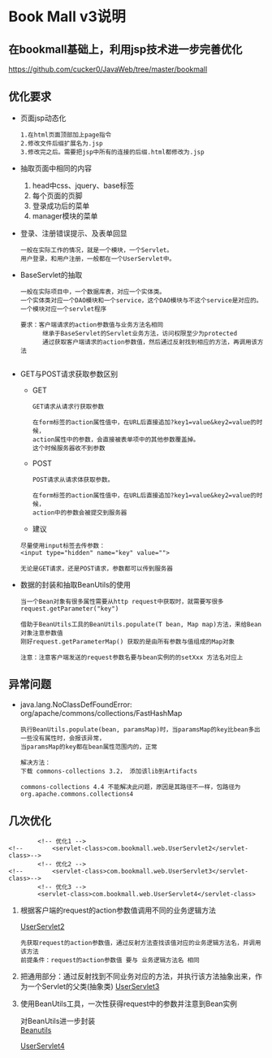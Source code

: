 Book Mall v3说明
==

## 在bookmall基础上，利用jsp技术进一步完善优化
https://github.com/cucker0/JavaWeb/tree/master/bookmall

## 优化要求
* 页面jsp动态化
    ```text
    1.在html页面顶部加上page指令
    2.修改文件后缀扩展名为.jsp
    3.修改完之后。需要把jsp中所有的连接的后缀.html都修改为.jsp
    ```


* 抽取页面中相同的内容
    1. head中css、jquery、base标签
    2. 每个页面的页脚
    3. 登录成功后的菜单
    4. manager模块的菜单

* 登录、注册错误提示、及表单回显
    ```text
    一般在实际工作的情况，就是一个模块，一个Servlet。
    用户登录，和用户注册，一般都在一个UserServlet中。
    ```
* BaseServlet的抽取
    ```text
    一般在实际项目中，一个数据库表，对应一个实体类。
    一个实体类对应一个DAO模块和一个service，这个DAO模块与不这个service是对应的。
    一个模块对应一个servlet程序
    
    要求：客户端请求的action参数值与业务方法名相同
          继承于BaseServlet的Servlet业务方法，访问权限至少为protected
          通过获取客户端请求的action参数值，然后通过反射找到相应的方法，再调用该方法
      
  
    ```
* GET与POST请求获取参数区别
    * GET
        ```text
        GET请求从请求行获取参数
        
        在form标签的action属性值中，在URL后直接追加?key1=value&key2=value的时候，
        action属性中的参数，会直接被表单项中的其他参数覆盖掉。
        这个时候服务器收不到参数
        ```
    * POST
        ```text
        POST请求从请求体获取参数。
        
        在form标签的action属性值中，在URL后直接追加?key1=value&key2=value的时候，
        action中的参数会被提交到服务器
        ```
        
    * 建议
    ```text
    尽量使用input标签去传参数：
    <input type="hidden" name="key" value="">
    
    无论是GET请求，还是POST请求，参数都可以传到服务器
    ```

* 数据的封装和抽取BeanUtils的使用
    ```text
    当一个Bean对象有很多属性需要从http request中获取时，就需要写很多request.getParameter("key")
    
    借助于BeanUtils工具的BeanUtils.populate(T bean, Map map)方法，来给Bean对象注意参数值
    刚好request.getParameterMap() 获取的是由所有参数与值组成的Map对象

    注意：注意客户端发送的request参数名要与bean实例的的setXxx 方法名对应上
    ```
    
## 异常问题
* java.lang.NoClassDefFoundError: org/apache/commons/collections/FastHashMap
    ```text
    执行BeanUtils.populate(bean, paramsMap)时，当paramsMap的key比bean多出一些没有属性时，会报该异常，
    当paramsMap的key都在bean属性范围内的，正常
    
    解决方法：
    下载 commons-collections 3.2， 添加该lib到Artifacts
    
    commons-collections 4.4 不能解决此问题，原因是其路径不一样，包路径为org.apache.commons.collections4
    ```

## 几次优化
```text
        <!-- 优化1 -->
<!--        <servlet-class>com.bookmall.web.UserServlet2</servlet-class>-->
        <!-- 优化2 -->
<!--        <servlet-class>com.bookmall.web.UserServlet3</servlet-class>-->
        <!-- 优化3 -->
        <servlet-class>com.bookmall.web.UserServlet4</servlet-class>
```

1. 根据客户端的request的action参数值调用不同的业务逻辑方法

    [UserServlet2](./src/com/bookmall/web/UserServlet2.java)  
    ```text
    先获取request的action参数值，通过反射方法查找该值对应的业务逻辑方法名，并调用该方法
    前提条件：request的action参数值 要与 业务逻辑方法名 相同
    ```

2. 把通用部分：通过反射找到不同业务对应的方法，并执行该方法抽象出来，作为一个Servlet的父类(抽象类)
    [UserServlet3](./src/com/bookmall/web/UserServlet3.java) 
3. 使用BeanUtils工具，一次性获得request中的参数并注意到Bean实例

    对BeanUtils进一步封装  
    [Beanutils](./src/com/bookmall/utils/Beanutils.java)

    [UserServlet4](./src/com/bookmall/web/UserServlet4.java)  